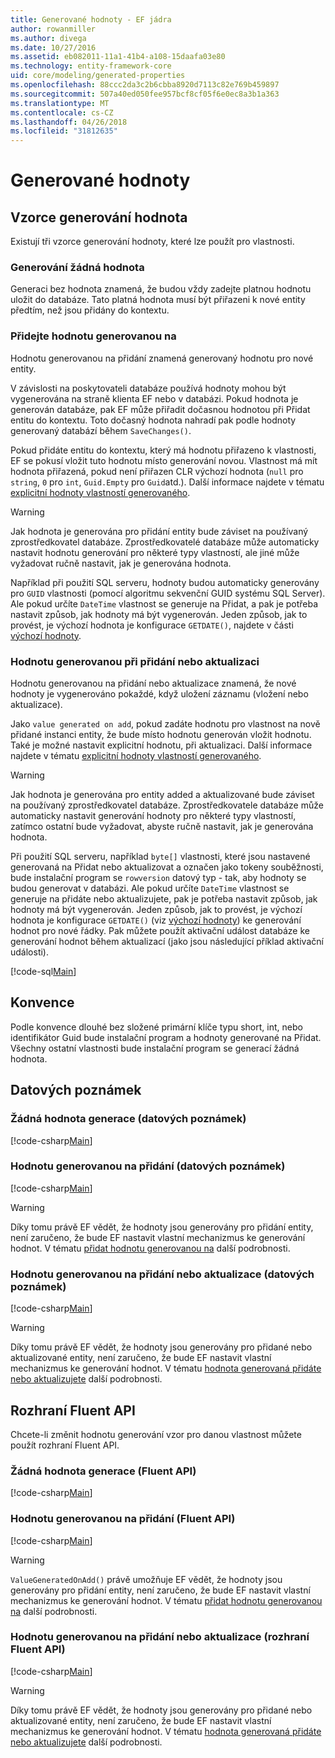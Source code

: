 ```yaml
---
title: Generované hodnoty - EF jádra
author: rowanmiller
ms.author: divega
ms.date: 10/27/2016
ms.assetid: eb082011-11a1-41b4-a108-15daafa03e80
ms.technology: entity-framework-core
uid: core/modeling/generated-properties
ms.openlocfilehash: 88ccc2da3c2b6cbba8920d7113c82e769b459897
ms.sourcegitcommit: 507a40ed050fee957bcf8cf05f6e0ec8a3b1a363
ms.translationtype: MT
ms.contentlocale: cs-CZ
ms.lasthandoff: 04/26/2018
ms.locfileid: "31812635"
---
```

# <a name="generated-values"></a>Generované hodnoty

## <a name="value-generation-patterns"></a>Vzorce generování hodnota

Existují tři vzorce generování hodnoty, které lze použít pro vlastnosti.

### <a name="no-value-generation"></a>Generování žádná hodnota

Generaci bez hodnota znamená, že budou vždy zadejte platnou hodnotu uložit do databáze. Tato platná hodnota musí být přiřazeni k nové entity předtím, než jsou přidány do kontextu.

### <a name="value-generated-on-add"></a>Přidejte hodnotu generovanou na

Hodnotu generovanou na přidání znamená generovaný hodnotu pro nové entity.

V závislosti na poskytovateli databáze používá hodnoty mohou být vygenerována na straně klienta EF nebo v databázi. Pokud hodnota je generován databáze, pak EF může přiřadit dočasnou hodnotou při Přidat entitu do kontextu. Toto dočasný hodnota nahradí pak podle hodnoty generovaný databází během `SaveChanges()`.

Pokud přidáte entitu do kontextu, který má hodnotu přiřazeno k vlastnosti, EF se pokusí vložit tuto hodnotu místo generování novou. Vlastnost má mít hodnota přiřazená, pokud není přiřazen CLR výchozí hodnota (`null` pro `string`, `0` pro `int`, `Guid.Empty` pro `Guid`atd.). Další informace najdete v tématu [explicitní hodnoty vlastností generovaného](../saving/explicit-values-generated-properties.md).

> [!WARNING]  
> Jak hodnota je generována pro přidání entity bude záviset na používaný zprostředkovatel databáze. Zprostředkovatelé databáze může automaticky nastavit hodnotu generování pro některé typy vlastností, ale jiné může vyžadovat ručně nastavit, jak je generována hodnota.
>
> Například při použití SQL serveru, hodnoty budou automaticky generovány pro `GUID` vlastnosti (pomocí algoritmu sekvenční GUID systému SQL Server). Ale pokud určíte `DateTime` vlastnost se generuje na Přidat, a pak je potřeba nastavit způsob, jak hodnoty má být vygenerován. Jeden způsob, jak to provést, je výchozí hodnota je konfigurace `GETDATE()`, najdete v části [výchozí hodnoty](relational/default-values.md).

### <a name="value-generated-on-add-or-update"></a>Hodnotu generovanou při přidání nebo aktualizaci

Hodnotu generovanou na přidání nebo aktualizace znamená, že nové hodnoty je vygenerováno pokaždé, když uložení záznamu (vložení nebo aktualizace).

Jako `value generated on add`, pokud zadáte hodnotu pro vlastnost na nově přidané instanci entity, že bude místo hodnotu generován vložit hodnotu. Také je možné nastavit explicitní hodnotu, při aktualizaci. Další informace najdete v tématu [explicitní hodnoty vlastností generovaného](../saving/explicit-values-generated-properties.md).

> [!WARNING]
> Jak hodnota je generována pro entity added a aktualizované bude záviset na používaný zprostředkovatel databáze. Zprostředkovatele databáze může automaticky nastavit generování hodnoty pro některé typy vlastností, zatímco ostatní bude vyžadovat, abyste ručně nastavit, jak je generována hodnota.
> 
> Při použití SQL serveru, například `byte[]` vlastnosti, které jsou nastavené generovaná na Přidat nebo aktualizovat a označen jako tokeny souběžnosti, bude instalační program se `rowversion` datový typ - tak, aby hodnoty se budou generovat v databázi. Ale pokud určíte `DateTime` vlastnost se generuje na přidáte nebo aktualizujete, pak je potřeba nastavit způsob, jak hodnoty má být vygenerován. Jeden způsob, jak to provést, je výchozí hodnota je konfigurace `GETDATE()` (viz [výchozí hodnoty](relational/default-values.md)) ke generování hodnot pro nové řádky. Pak můžete použít aktivační událost databáze ke generování hodnot během aktualizací (jako jsou následující příklad aktivační události).
> 
> [!code-sql[Main](../../../samples/core/Modeling/FluentAPI/Samples/ValueGeneratedOnAddOrUpdate.sql)]

## <a name="conventions"></a>Konvence

Podle konvence dlouhé bez složené primární klíče typu short, int, nebo identifikátor Guid bude instalační program a hodnoty generované na Přidat. Všechny ostatní vlastnosti bude instalační program se generací žádná hodnota.

## <a name="data-annotations"></a>Datových poznámek

### <a name="no-value-generation-data-annotations"></a>Žádná hodnota generace (datových poznámek)

[!code-csharp[Main](../../../samples/core/Modeling/DataAnnotations/Samples/ValueGeneratedNever.cs#Sample)]

### <a name="value-generated-on-add-data-annotations"></a>Hodnotu generovanou na přidání (datových poznámek)

[!code-csharp[Main](../../../samples/core/Modeling/DataAnnotations/Samples/ValueGeneratedOnAdd.cs#Sample)]

> [!WARNING]  
> Díky tomu právě EF vědět, že hodnoty jsou generovány pro přidání entity, není zaručeno, že bude EF nastavit vlastní mechanizmus ke generování hodnot. V tématu [přidat hodnotu generovanou na](#value-generated-on-add) další podrobnosti.

### <a name="value-generated-on-add-or-update-data-annotations"></a>Hodnotu generovanou na přidání nebo aktualizace (datových poznámek)

[!code-csharp[Main](../../../samples/core/Modeling/DataAnnotations/Samples/ValueGeneratedOnAddOrUpdate.cs#Sample)]

> [!WARNING]  
> Díky tomu právě EF vědět, že hodnoty jsou generovány pro přidané nebo aktualizované entity, není zaručeno, že bude EF nastavit vlastní mechanizmus ke generování hodnot. V tématu [hodnota generovaná přidáte nebo aktualizujete](#value-generated-on-add-or-update) další podrobnosti.

## <a name="fluent-api"></a>Rozhraní Fluent API

Chcete-li změnit hodnotu generování vzor pro danou vlastnost můžete použít rozhraní Fluent API.

### <a name="no-value-generation-fluent-api"></a>Žádná hodnota generace (Fluent API)

[!code-csharp[Main](../../../samples/core/Modeling/FluentAPI/Samples/ValueGeneratedNever.cs#Sample)]

### <a name="value-generated-on-add-fluent-api"></a>Hodnotu generovanou na přidání (Fluent API)

[!code-csharp[Main](../../../samples/core/Modeling/FluentAPI/Samples/ValueGeneratedOnAdd.cs#Sample)]

> [!WARNING]  
> `ValueGeneratedOnAdd()` právě umožňuje EF vědět, že hodnoty jsou generovány pro přidání entity, není zaručeno, že bude EF nastavit vlastní mechanizmus ke generování hodnot.  V tématu [přidat hodnotu generovanou na](#value-generated-on-add) další podrobnosti.

### <a name="value-generated-on-add-or-update-fluent-api"></a>Hodnotu generovanou na přidání nebo aktualizace (rozhraní Fluent API)

[!code-csharp[Main](../../../samples/core/Modeling/FluentAPI/Samples/ValueGeneratedOnAddOrUpdate.cs#Sample)]

> [!WARNING]  
> Díky tomu právě EF vědět, že hodnoty jsou generovány pro přidané nebo aktualizované entity, není zaručeno, že bude EF nastavit vlastní mechanizmus ke generování hodnot. V tématu [hodnota generovaná přidáte nebo aktualizujete](#value-generated-on-add-or-update) další podrobnosti.
